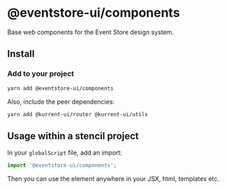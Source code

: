 # @eventstore-ui/components

Base web components for the Event Store design system.

## Install

### Add to your project

```sh
yarn add @eventstore-ui/components
```

Also, include the peer dependencies:

```sh
yarn add @kurrent-ui/router @kurrent-ui/utils
```

## Usage within a stencil project

In your `globalScript` file, add an import:

```ts
import '@eventstore-ui/components';
```

Then you can use the element anywhere in your JSX, html, templates etc.
